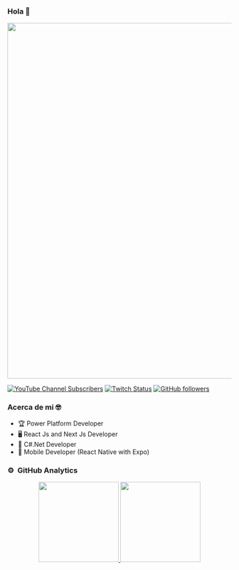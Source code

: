 ### Hola 👋

<img src="https://files.readme.io/8454025-Logo_Banner1.png" width="800"/>

[![YouTube Channel Subscribers](https://img.shields.io/youtube/channel/subscribers/UCHTP63MP4d-svdh-zbZl3vQ?style=social)](https://www.youtube.com/channel/UCHTP63MP4d-svdh-zbZl3vQ?sub_confirmation=1)
[![Twitch Status](https://img.shields.io/twitch/status/principiante_en_programar?style=social)](https://www.twitch.tv/principiante_en_programar)
[![GitHub followers](https://img.shields.io/github/followers/Sergio3215?style=social)](https://github.com/Sergio3215)
<!-- ![Discord Shield](https://discordapp.com/api/guilds/807719549075980308/widget.png?style=shield) -->

### Acerca de mi 🤓

- 🏆 Power Platform Developer
- 🖥 React Js and Next Js Developer
- 💬 C#.Net Developer
- 📱 Mobile Developer (React Native with Expo)

### ⚙️ &nbsp;GitHub Analytics

<p align="center">
<a href="https://github.com/Sergio3215">
  <img height="180em" src="https://github-readme-stats-eight-theta.vercel.app/api?username=Sergio3215&show_icons=true&theme=algolia&include_all_commits=true&count_private=true"/>
  <img height="180em" src="https://github-readme-stats-eight-theta.vercel.app/api/top-langs/?username=Sergio3215&layout=compact&langs_count=8&theme=algolia"/>
</a>
</p>

<!--
**Sergio3215/Sergio3215** is a ✨ _special_ ✨ repository because its `README.md` (this file) appears on your GitHub profile.

Here are some ideas to get you started:

- 🔭 I’m currently working on ...
- 🌱 I’m currently learning ...
- 👯 I’m looking to collaborate on ...
- 🤔 I’m looking for help with ...
- 💬 Ask me about ...
- 📫 How to reach me: ...
- 😄 Pronouns: ...
- ⚡ Fun fact: ...
-->
